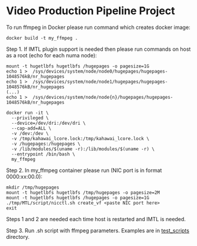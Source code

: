 # Video Production Pipeline Project

To run ffmpeg in Docker please run command which creates docker image:

```
docker build -t my_ffmpeg .
```

Step 1. If IMTL plugin support is needed then please run commands on host as a root (echo for each numa node):

```
mount -t hugetlbfs hugetlbfs /hugepages -o pagesize=1G
echo 1 >  /sys/devices/system/node/node0/hugepages/hugepages-1048576kB/nr_hugepages
echo 1 >  /sys/devices/system/node/node1/hugepages/hugepages-1048576kB/nr_hugepages
(...)
echo 1 >  /sys/devices/system/node/node{n}/hugepages/hugepages-1048576kB/nr_hugepages

docker run -it \
  --privileged \
  --device=/dev/dri:/dev/dri \
  --cap-add=ALL \
  -v /dev:/dev \
  -v /tmp/kahawai_lcore.lock:/tmp/kahawai_lcore.lock \
  -v /hugepages:/hugepages \
  -v /lib/modules/$(uname -r):/lib/modules/$(uname -r) \
  --entrypoint /bin/bash \
  my_ffmpeg
```

Step 2. In my_ffmpeg container please run (NIC port is in format 0000:xx:00.0):

```
mkdir /tmp/hugepages
mount -t hugetlbfs hugetlbfs /tmp/hugepages -o pagesize=2M
mount -t hugetlbfs hugetlbfs /hugepages -o pagesize=1G
./tmp/MTL/script/nicctl.sh create_vf <paste NIC port here>
exit
```

Steps 1 and 2 are needed each time host is restarted and IMTL is needed.

Step 3. Run .sh script with ffmpeg parameters. Examples are in [test_scripts](./test_scripts) directory.



